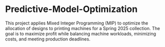 # Predictive-Model-Optimization
This project applies Mixed Integer Programming (MIP) to optimize the allocation of designs to printing machines for a Spring 2025 collection. The goal is to maximize profit while balancing machine workloads, minimizing costs, and meeting production deadlines. 
